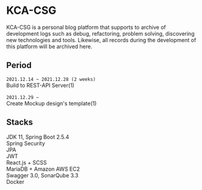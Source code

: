 # KCA-CSG
KCA-CSG is a personal blog platform that supports to archive of development logs such as debug, refactoring, problem solving, discovering new technologies and tools. Likewise, all records during the development of this platform will be archived here.



## Period
`2021.12.14 ~ 2021.12.28 (2 weeks)`
<br/>
Build to REST-API Server(1)
<br/>
<br/>
`2021.12.29 ~`
<br/>
Create Mockup design's template(1)


## Stacks
JDK 11, Spring Boot 2.5.4
<br/>
Spring Security
<br/>
JPA
<br/>
JWT
<br/>
React.js + SCSS
<br/>
MariaDB + Amazon AWS EC2
<br/>
Swagger 3.0, SonarQube 3.3
<br/>
Docker
